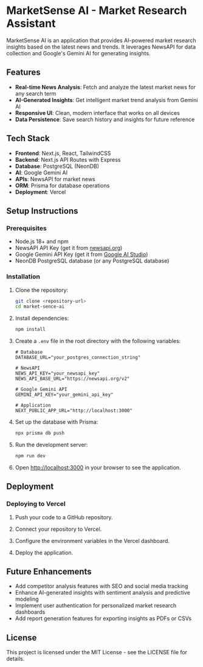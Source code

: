 # MarketSense AI - Market Research Assistant

MarketSense AI is an application that provides AI-powered market research insights based on the latest news and trends. It leverages NewsAPI for data collection and Google's Gemini AI for generating insights.

## Features

- **Real-time News Analysis**: Fetch and analyze the latest market news for any search term
- **AI-Generated Insights**: Get intelligent market trend analysis from Gemini AI
- **Responsive UI**: Clean, modern interface that works on all devices
- **Data Persistence**: Save search history and insights for future reference

## Tech Stack

- **Frontend**: Next.js, React, TailwindCSS
- **Backend**: Next.js API Routes with Express
- **Database**: PostgreSQL (NeonDB)
- **AI**: Google Gemini AI
- **APIs**: NewsAPI for market news
- **ORM**: Prisma for database operations
- **Deployment**: Vercel

## Setup Instructions

### Prerequisites

- Node.js 18+ and npm
- NewsAPI API Key (get it from [newsapi.org](https://newsapi.org))
- Google Gemini API Key (get it from [Google AI Studio](https://makersuite.google.com/app/apikey))
- NeonDB PostgreSQL database (or any PostgreSQL database)

### Installation

1. Clone the repository:

   ```bash
   git clone <repository-url>
   cd market-sence-ai
   ```

2. Install dependencies:

   ```bash
   npm install
   ```

3. Create a `.env` file in the root directory with the following variables:

   ```
   # Database
   DATABASE_URL="your_postgres_connection_string"

   # NewsAPI
   NEWS_API_KEY="your_newsapi_key"
   NEWS_API_BASE_URL="https://newsapi.org/v2"

   # Google Gemini API
   GEMINI_API_KEY="your_gemini_api_key"

   # Application
   NEXT_PUBLIC_APP_URL="http://localhost:3000"
   ```

4. Set up the database with Prisma:

   ```bash
   npx prisma db push
   ```

5. Run the development server:

   ```bash
   npm run dev
   ```

6. Open [http://localhost:3000](http://localhost:3000) in your browser to see the application.

## Deployment

### Deploying to Vercel

1. Push your code to a GitHub repository.

2. Connect your repository to Vercel.

3. Configure the environment variables in the Vercel dashboard.

4. Deploy the application.

## Future Enhancements

- Add competitor analysis features with SEO and social media tracking
- Enhance AI-generated insights with sentiment analysis and predictive modeling
- Implement user authentication for personalized market research dashboards
- Add report generation features for exporting insights as PDFs or CSVs

## License

This project is licensed under the MIT License - see the LICENSE file for details.
